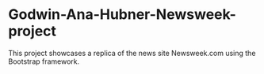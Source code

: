 # Godwin-Ana-Hubner-Newsweek-project
This project showcases a replica of the news site Newsweek.com using the Bootstrap framework.
